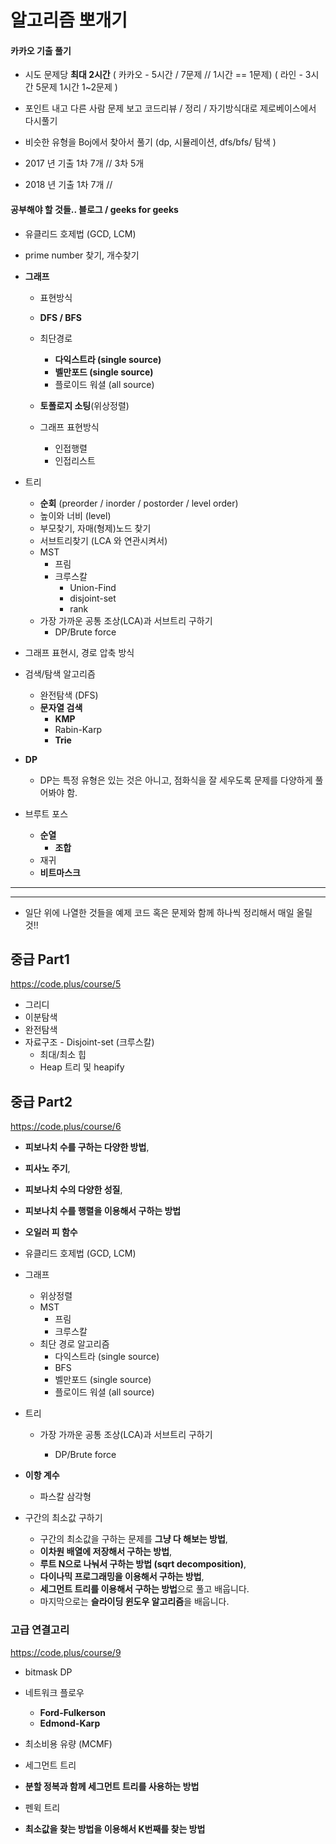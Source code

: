 # 알고리즘 뽀개기



#### 카카오 기출 풀기

- 시도 문제당 **최대 2시간** ( 카카오 - 5시간 / 7문제 // 1시간 == 1문제) ( 라인 - 3시간 5문제 1시간 1~2문제 )
- 포인트 내고 다른 사람 문제 보고 코드리뷰 / 정리 / 자기방식대로 제로베이스에서 다시풀기

- 비슷한 유형을 Boj에서 찾아서 풀기 (dp, 시뮬레이션, dfs/bfs/ 탐색 )

- 2017 년 기출 1차 7개 // 3차 5개
- 2018 년 기출 1차 7개 //





#### 공부해야 할 것들.. 블로그 / geeks for geeks 

- 유클리드 호제법 (GCD, LCM)
- prime number 찾기, 개수찾기



- **그래프** 

  - 표현방식
  - **DFS / BFS**
  - 최단경로 
    - **다익스트라  (single source)**
    - **벨만포드  (single source)**
    - 플로이드 워셜   (all source)
  - **토폴로지 소팅**(위상정렬)

  - 그래프 표현방식
    - 인접행렬 
    - 인접리스트

- 트리

  - **순회** (preorder / inorder / postorder / level order)
  - 높이와 너비 (level)
  - 부모찾기, 자매(형제)노드 찾기
  - 서브트리찾기 (LCA 와 연관시켜서)
  - MST 
    - 프림
    - 크루스칼
      - Union-Find 
      - disjoint-set
      - rank
  - 가장 가까운 공통 조상(LCA)과 서브트리 구하기
    - DP/Brute force

- 그래프 표현시, 경로 압축 방식



- 검색/탐색 알고리즘

  - 완전탐색 (DFS)
  - **문자열 검색** 
    - **KMP**
    - Rabin-Karp
    - **Trie**

- **DP**

  - DP는 특정 유형은 있는 것은 아니고, 점화식을 잘 세우도록 문제를 다양하게 풀어봐야 함.

- 브루트 포스

  - **순열**
    - **조합**
  - 재귀
  - **비트마스크**

  

-----

----

- 일단 위에 나열한 것들을 예제 코드 혹은 문제와 함께  하나씩 정리해서 매일 올릴 것!!







## 중급 Part1 

https://code.plus/course/5

- 그리디
- 이분탐색
- 완전탐색
- 자료구조 -  Disjoint-set  (크루스칼)
  - 최대/최소 힙
  - Heap 트리 및 heapify





## 중급 Part2

https://code.plus/course/6

-  **피보나치 수를 구하는 다양한 방법**, 

  - **피사노 주기**, 
  - **피보나치 수의 다양한 성질**, 
  - **피보나치 수를 행렬을 이용해서 구하는 방법**

- **오일러 피 함수**

- 유클리드 호제법 (GCD, LCM)

- 그래프

  - 위상정렬
  - MST
    - 프림
    - 크루스칼
  - 최단 경로 알고리즘
    - 다익스트라  (single source)
    - BFS 
    - 벨만포드  (single source)
    - 플로이드 워셜   (all source)

- 트리

  - 가장 가까운 공통 조상(LCA)과 서브트리 구하기

    - DP/Brute force

    

- **이항 계수**

  - 파스칼 삼각형

  

- 구간의 최소값 구하기

  - 구간의 최소값을 구하는 문제를 **그냥 다 해보는 방법**, 
  - **이차원 배열에 저장해서 구하는 방법**, 
  - **루트 N으로 나눠서 구하는 방법 (sqrt decomposition)**,
  - **다이나믹 프로그래밍을 이용해서 구하는 방법**, 
  - **세그먼트 트리를 이용해서 구하는 방법**으로 풀고 배웁니다.
  - 마지막으로는 **슬라이딩 윈도우 알고리즘**을 배웁니다.

  



### 고급 연결고리

https://code.plus/course/9

- bitmask DP

- 네트워크 플로우
  - **Ford-Fulkerson**
  - **Edmond-Karp**
- 최소비용 유량 (MCMF)
-  세그먼트 트리
  - **분할 정복과 함께 세그먼트 트리를 사용하는 방법**
  - 펜윅 트리
  - **최소값을 찾는 방법을 이용해서 K번째를 찾는 방법**


